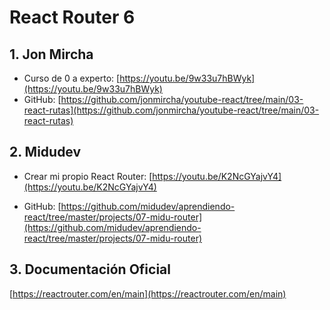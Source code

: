 # **React Router 6**

## 1. Jon Mircha
* Curso de 0 a experto: [https://youtu.be/9w33u7hBWyk](https://youtu.be/9w33u7hBWyk)
* GitHub: [https://github.com/jonmircha/youtube-react/tree/main/03-react-rutas](https://github.com/jonmircha/youtube-react/tree/main/03-react-rutas)

## 2. Midudev
* Crear mi propio React Router: [https://youtu.be/K2NcGYajvY4](https://youtu.be/K2NcGYajvY4)

* GitHub: [https://github.com/midudev/aprendiendo-react/tree/master/projects/07-midu-router](https://github.com/midudev/aprendiendo-react/tree/master/projects/07-midu-router)

## 3. Documentación Oficial 
[https://reactrouter.com/en/main](https://reactrouter.com/en/main)
